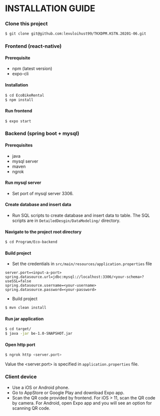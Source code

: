# INSTALLATION GUIDE
### Clone this project
```bash
$ git clone git@github.com:levuloihust99/TKXDPM.KSTN.20201-06.git
```

### Frontend (react-native)
#### Prerequisite
- npm (latest version)
- expo-cli 

#### Installation

```bash
$ cd EcoBikeRental
$ npm install

``` 

#### Run frontend
```bash
$ expo start
```

### Backend (spring boot + mysql)
#### Prerequisites
- java
- mysql server
- maven
- ngrok

#### Run mysql server
- Set port of mysql server 3306.

#### Create database and insert data
- Run SQL scripts to create database and insert data to table. The SQL scripts are in `DetailedDesgin/DataModeling/` directory.

#### Navigate to the project root directory
```bash
$ cd Program/Eco-backend
```

#### Build project
- Set the credentials in `src/main/resources/application.properties` file
```
server.port=<input-a-port>
spring.datasource.url=jdbc:mysql://localhost:3306/<your-schema>?useSSL=false
spring.datasource.username=<your-username>
spring.datasource.password=<your-password>
```

- Build project
```bash
$ mvn clean install
```

#### Run jar application
```bash
$ cd target/
$ java -jar be-1.0-SNAPSHOT.jar
```

#### Open http port
```bash
$ ngrok http <server.port>
```

Value the <server.port> is specified in `application.properties` file.

### Client device
- Use a iOS or Android phone.
- Go to AppStore or Google Play and download Expo app.
- Scan the QR code provided by frontend. For iOS > 11, scan the QR code by camera. For Android, open Expo app and you will see an option for scanning QR code.

